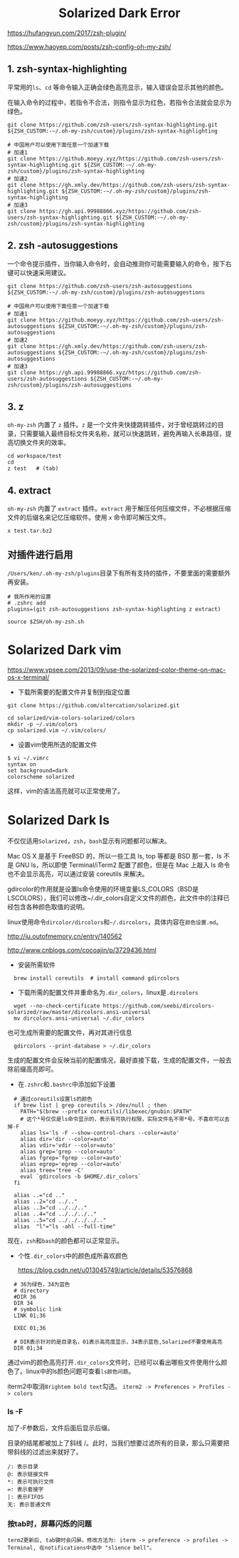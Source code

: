 <h1 align="center">Solarized Dark Error</h1>






https://hufangyun.com/2017/zsh-plugin/

https://www.haoyep.com/posts/zsh-config-oh-my-zsh/



## 1. zsh-syntax-highlighting

平常用的`ls`、`cd` 等命令输入正确会绿色高亮显示，输入错误会显示其他的颜色。

在输入命令的过程中，若指令不合法，则指令显示为红色，若指令合法就会显示为绿色。

```shell
git clone https://github.com/zsh-users/zsh-syntax-highlighting.git ${ZSH_CUSTOM:-~/.oh-my-zsh/custom}/plugins/zsh-syntax-highlighting

# 中国用户可以使用下面任意一个加速下载
# 加速1
git clone https://github.moeyy.xyz/https://github.com/zsh-users/zsh-syntax-highlighting.git ${ZSH_CUSTOM:-~/.oh-my-zsh/custom}/plugins/zsh-syntax-highlighting
# 加速2
git clone https://gh.xmly.dev/https://github.com/zsh-users/zsh-syntax-highlighting.git ${ZSH_CUSTOM:-~/.oh-my-zsh/custom}/plugins/zsh-syntax-highlighting
# 加速3
git clone https://gh.api.99988866.xyz/https://github.com/zsh-users/zsh-syntax-highlighting.git ${ZSH_CUSTOM:-~/.oh-my-zsh/custom}/plugins/zsh-syntax-highlighting
```



## 2. zsh -autosuggestions

一个命令提示插件，当你输入命令时，会自动推测你可能需要输入的命令，按下右键可以快速采用建议。

```shell
git clone https://github.com/zsh-users/zsh-autosuggestions ${ZSH_CUSTOM:-~/.oh-my-zsh/custom}/plugins/zsh-autosuggestions

# 中国用户可以使用下面任意一个加速下载
# 加速1
git clone https://github.moeyy.xyz/https://github.com/zsh-users/zsh-autosuggestions ${ZSH_CUSTOM:-~/.oh-my-zsh/custom}/plugins/zsh-autosuggestions
# 加速2
git clone https://gh.xmly.dev/https://github.com/zsh-users/zsh-autosuggestions ${ZSH_CUSTOM:-~/.oh-my-zsh/custom}/plugins/zsh-autosuggestions
# 加速3
git clone https://gh.api.99988866.xyz/https://github.com/zsh-users/zsh-autosuggestions ${ZSH_CUSTOM:-~/.oh-my-zsh/custom}/plugins/zsh-autosuggestions
```



## 3. z

`oh-my-zsh` 内置了 `z` 插件。`z` 是一个文件夹快捷跳转插件，对于曾经跳转过的目录，只需要输入最终目标文件夹名称，就可以快速跳转，避免再输入长串路径，提高切换文件夹的效率。

```shell
cd workspace/test
cd
z test   # (tab)
```





## 4. extract

`oh-my-zsh` 内置了 `extract` 插件。`extract` 用于解压任何压缩文件，不必根据压缩文件的后缀名来记忆压缩软件。使用 `x` 命令即可解压文件。

```shell
x test.tar.bz2
```



## 对插件进行启用

`/Users/ken/.oh-my-zsh/plugins`目录下有所有支持的插件，不要里面的需要额外再安装。

```shell
# 我所作用的设置
# .zshrc add
plugins=(git zsh-autosuggestions zsh-syntax-highlighting z extract)

source $ZSH/oh-my-zsh.sh
```











# Solarized Dark vim



https://www.vpsee.com/2013/09/use-the-solarized-color-theme-on-mac-os-x-terminal/

- 下载所需要的配置文件并复制到指定位置

```shell
git clone https://github.com/altercation/solarized.git

cd solarized/vim-colors-solarized/colors
mkdir -p ~/.vim/colors
cp solarized.vim ~/.vim/colors/
```

- 设置vim使用所选的配置文件

```shell
$ vi ~/.vimrc
syntax on
set background=dark
colorscheme solarized
```

这样，vim的语法高亮就可以正常使用了。



# Solarized Dark ls

不仅仅适用`Solarized`，`zsh`，`bash`显示有问题都可以解决。

Mac OS X 是基于 FreeBSD 的，所以一些工具 ls, top 等都是 BSD 那一套，ls 不是 GNU ls，所以即使 
Terminal/iTerm2 配置了颜色，但是在 Mac 上敲入 ls 命令也不会显示高亮，可以通过安装 coreutils 来解决。

gdircolor的作用就是设置ls命令使用的环境变量LS_COLORS（BSD是LSCOLORS），我们可以修改~/.dir_colors自定义文件的颜色，此文件中的注释已经包含各种颜色取值的说明。



linux使用命令`dircolor/dircolors`和`~/.dircolors`，具体内容在`颜色设置.md`。

http://ju.outofmemory.cn/entry/140562

http://www.cnblogs.com/cocoajin/p/3729436.html

- 安装所需软件

```shell
  brew install coreutils  # install command gdircolors
```

- 下载所需的配置文件并重命名为`.dir_colors`，linux是`.dircolors`

```shell
  wget --no-check-certificate https://github.com/seebi/dircolors-solarized/raw/master/dircolors.ansi-universal
  mv dircolors.ansi-universal ~/.dir_colors
```

  

  也可生成所需要的配置文件，再对其进行信息

```shell
  gdircolors --print-database > ~/.dir_colors
```

  生成的配置文件会反映当前的配置情况，最好直接下载，生成的配置文件，一般去除前缀高亮即可。

- 在`.zshrc`和`.bashrc`中添加如下设置

```shell
  # 通过coreutils设置ls的颜色
  if brew list | grep coreutils > /dev/null ; then
    PATH="$(brew --prefix coreutils)/libexec/gnubin:$PATH"
    # 这个*号仅仅是ls命令显示的，表示有可执行权限，实际文件名不带*号。不喜欢可以去掉-F
    alias ls='ls -F --show-control-chars --color=auto'
    alias dir='dir --color=auto'
    alias vdir='vdir --color=auto'
    alias grep='grep --color=auto'
    alias fgrep='fgrep --color=auto'
    alias egrep='egrep --color=auto'
    alias tree='tree -C'
    eval `gdircolors -b $HOME/.dir_colors`
  fi
  
  alias ..="cd .."
  alias ..2="cd ../.."
  alias ..3="cd ../../.."
  alias ..4="cd ../../../.."
  alias ..5="cd ../../../../.."
  alias  "l"="ls -ahl --full-time"
```

  现在，`zsh`和`bash`的颜色都可以正常显示。

- 个性`.dir_colors`中的颜色成所喜欢颜色

  https://blog.csdn.net/u013045749/article/details/53576868

```shell
  # 36为绿色，34为蓝色
  # directory
  #DIR 36
  DIR 34
  # symbolic link
  LINK 01;36
  
  EXEC 01;36
```

```shell
  # DIR表示针对的是目录名，01表示高亮度显示，34表示蓝色,Solarized不要使用高亮
  DIR 01;34
```

  

通过vim的颜色高亮打开`.dir_colors`文件时，已经可以看出哪些文件使用什么颜色了。linux中的ls颜色问题可查看`ls颜色问题`。

iterm2中取消`Brightem bold text`勾选。 `iterm2 -> Preferences > Profiles -> colors`



### ls -F

加了-F参数后，文件后面后显示后缀。

目录的结尾都被加上了斜线 /。此时，当我们想要过滤所有的目录，那么只需要把带斜线的过滤出来就好了。

```shell
/: 表示目录
@: 表示链接文件
*: 表示可执行文件
=: 表示套接字
|: 表示FIFOS
无: 表示普通文件
```







### 按tab时，屏幕闪烁的问题

```shell
term2更新后, tab键时会闪屏。修改方法为: iterm -> preference -> profiles -> Terminal, 在notifications中选中 "slience bell"。
```

